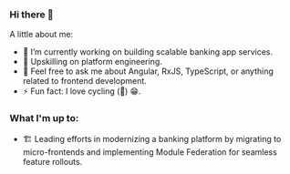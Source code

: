 ### Hi there 👋
A little about me:
- 🔭 I’m currently working on building scalable banking app services.
- 🌱 Upskilling on platform engineering.
- 💬 Feel free to ask me about Angular, RxJS, TypeScript, or anything related to frontend development.
- ⚡ Fun fact: I love cycling (🚴) 😁.

### What I'm up to:
- 🏗 Leading efforts in modernizing a banking platform by migrating to micro-frontends and implementing Module Federation for seamless feature rollouts.
